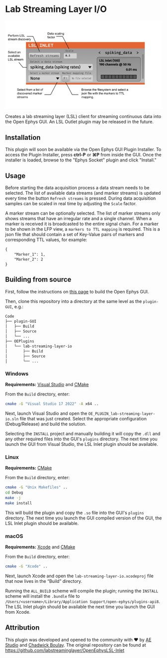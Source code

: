 ﻿# Lab Streaming Layer I/O

![lsl-inlet-screenshot](Resources/lsl-inlet.png)

Creates a lab streaming layer (LSL) client for streaming continuous data into the Open Ephys GUI. An LSL Outlet plugin may be released in the future.

## Installation

This plugin will soon be available via the Open Ephys GUI Plugin Installer. To access the Plugin Installer, press **ctrl-P** or **⌘P** from inside the GUI. Once the installer is loaded, browse to the "Ephys Socket" plugin and click "Install."

## Usage

Before starting the data acquisition process a data stream needs to be selected. The list of available data streams (and marker streams) is updated every time the button `Refresh streams` is pressed. During data acquisition samples can be scaled in real time by adjusting the `Scale` factor.

A marker stream can be optionally selected. The list of marker streams only shows streams that have an irregular rate and a single channel. When a marker is received it is broadcasted to the entire signal chain. For a marker to be shown in the LFP view, a `markers to TTL mapping` is required. This is a json file that should contain a set of Key-Value pairs of markers and corresponding TTL values, for example:
```
{
    "Marker_1": 1,
    "Marker_2": 2
}
``` 

## Building from source

First, follow the instructions on [this page](https://open-ephys.github.io/gui-docs/Developer-Guide/Compiling-the-GUI.html) to build the Open Ephys GUI.

Then, clone this repository into a directory at the same level as the `plugin-GUI`, e.g.:
 
```
Code
├── plugin-GUI
│   ├── Build
│   ├── Source
│   └── ...
├── OEPlugins
│   └── lab-streaming-layer-io
│       ├── Build
│       ├── Source
│       └── ...
```

### Windows

**Requirements:** [Visual Studio](https://visualstudio.microsoft.com/) and [CMake](https://cmake.org/install/)

From the `Build` directory, enter:

```bash
cmake -G "Visual Studio 17 2022" -A x64 ..
```

Next, launch Visual Studio and open the `OE_PLUGIN_lab-streaming-layer-io.sln` file that was just created. Select the appropriate configuration (Debug/Release) and build the solution.

Selecting the `INSTALL` project and manually building it will copy the `.dll` and any other required files into the GUI's `plugins` directory. The next time you launch the GUI from Visual Studio, the LSL Inlet plugin should be available.


### Linux

**Requirements:** [CMake](https://cmake.org/install/)

From the `Build` directory, enter:

```bash
cmake -G "Unix Makefiles" ..
cd Debug
make -j
make install
```

This will build the plugin and copy the `.so` file into the GUI's `plugins` directory. The next time you launch the GUI compiled version of the GUI, the LSL Inlet plugin should be available.


### macOS

**Requirements:** [Xcode](https://developer.apple.com/xcode/) and [CMake](https://cmake.org/install/)

From the `Build` directory, enter:

```bash
cmake -G "Xcode" ..
```

Next, launch Xcode and open the `lab-streaming-layer-io.xcodeproj` file that now lives in the “Build” directory.

Running the `ALL_BUILD` scheme will compile the plugin; running the `INSTALL` scheme will install the `.bundle` file to `/Users/<username>/Library/Application Support/open-ephys/plugins-api8`. The LSL Inlet plugin should be available the next time you launch the GUI from Xcode.


## Attribution

This plugin was developed and opened to the community with :heart: by [AE Studio](https://ae.studio/) and [Chadwick Boulay](https://github.com/cboulay). The original repository can be found at https://github.com/labstreaminglayer/OpenEphysLSL-Inlet
